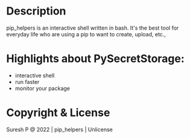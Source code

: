 # Description

pip_helpers is an interactive shell written in bash. It's the best tool for everyday life who are using a pip to want to create, upload, etc.,


# Highlights about PySecretStorage:
- interactive shell
- run faster
- monitor your package


# Copyright & License
Suresh P @ 2022 | pip_helpers | Unlicense